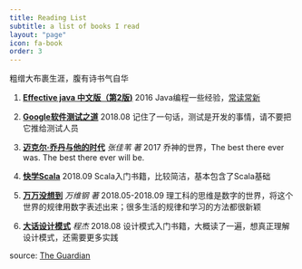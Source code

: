```yaml
---
title: Reading List
subtitle: a list of books I read
layout: "page"
icon: fa-book
order: 3
---
```


粗缯大布裹生涯，腹有诗书气自华

1. **[Effective java 中文版（第2版)](https://book.douban.com/subject/3360807/)** 2016 Java编程一些经验，<u>常读常新</u>

2. **[Google软件测试之道](https://book.douban.com/subject/25742200/)** 2018.08 记住了一句话，测试是开发的事情，请不要把它推给测试人员

3. **[迈克尔·乔丹与他的时代](https://book.douban.com/subject/25831297/)** *张佳苇 著* 2017 乔神的世界，The best there ever was. The best there ever will be.

4. **[快学Scala](https://book.douban.com/subject/27093751/)** 2018.09 Scala入门书籍，比较简洁，基本包含了Scala基础

5. **[万万没想到](https://book.douban.com/subject/25986341/)** *万维钢 著* 2018.05-2018.09 理工科的思维是数字的世界，将这个世界的规律用数字表述出来；很多生活的规律和学习的方法都很新颖

6. **[大话设计模式](https://book.douban.com/subject/2334288/)** *程杰* 2018.08 设计模式入门书籍，大概读了一遍，想真正理解设计模式，还需要更多实践

    

 source: [The Guardian](https://www.theguardian.com/books/booksblog/2011/jan/04/best-boring-books)